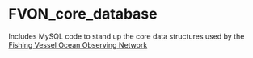 # FVON_core_database
Includes MySQL code to stand up the core data structures used by the [Fishing Vessel Ocean Observing Network](https://fvon.org/) 
